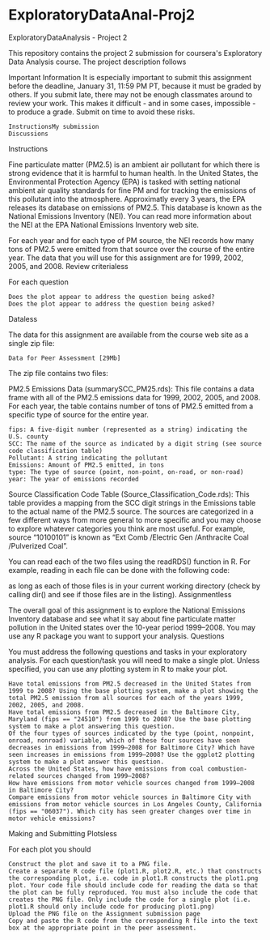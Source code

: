 # ExploratoryDataAnal-Proj2
ExploratoryDataAnalysis - Project 2

This repository contains the project 2 submission for coursera's Exploratory Data Analysis course. 
The project description follows

Important Information
It is especially important to submit this assignment before the deadline, January 31, 11:59 PM PT, because it must be graded by others. If you submit late, there may not be enough classmates around to review your work. This makes it difficult - and in some cases, impossible - to produce a grade. Submit on time to avoid these risks.

    InstructionsMy submission
    Discussions

Instructions

Fine particulate matter (PM2.5) is an ambient air pollutant for which there is strong evidence that it is harmful to human health. In the United States, the Environmental Protection Agency (EPA) is tasked with setting national ambient air quality standards for fine PM and for tracking the emissions of this pollutant into the atmosphere. Approximatly every 3 years, the EPA releases its database on emissions of PM2.5. This database is known as the National Emissions Inventory (NEI). You can read more information about the NEI at the EPA National Emissions Inventory web site.

For each year and for each type of PM source, the NEI records how many tons of PM2.5 were emitted from that source over the course of the entire year. The data that you will use for this assignment are for 1999, 2002, 2005, and 2008.
Review criterialess 

For each question

    Does the plot appear to address the question being asked?
    Does the plot appear to address the question being asked?

Dataless 

The data for this assignment are available from the course web site as a single zip file:

    Data for Peer Assessment [29Mb]

The zip file contains two files:

PM2.5 Emissions Data (summarySCC_PM25.rds): This file contains a data frame with all of the PM2.5 emissions data for 1999, 2002, 2005, and 2008. For each year, the table contains number of tons of PM2.5 emitted from a specific type of source for the entire year. 

    fips: A five-digit number (represented as a string) indicating the U.S. county
    SCC: The name of the source as indicated by a digit string (see source code classification table)
    Pollutant: A string indicating the pollutant
    Emissions: Amount of PM2.5 emitted, in tons
    type: The type of source (point, non-point, on-road, or non-road)
    year: The year of emissions recorded

Source Classification Code Table (Source_Classification_Code.rds): This table provides a mapping from the SCC digit strings in the Emissions table to the actual name of the PM2.5 source. The sources are categorized in a few different ways from more general to more specific and you may choose to explore whatever categories you think are most useful. For example, source “10100101” is known as “Ext Comb /Electric Gen /Anthracite Coal /Pulverized Coal”.

You can read each of the two files using the readRDS() function in R. For example, reading in each file can be done with the following code:

as long as each of those files is in your current working directory (check by calling dir() and see if those files are in the listing).
Assignmentless 

The overall goal of this assignment is to explore the National Emissions Inventory database and see what it say about fine particulate matter pollution in the United states over the 10-year period 1999–2008. You may use any R package you want to support your analysis.
Questions

You must address the following questions and tasks in your exploratory analysis. For each question/task you will need to make a single plot. Unless specified, you can use any plotting system in R to make your plot.

    Have total emissions from PM2.5 decreased in the United States from 1999 to 2008? Using the base plotting system, make a plot showing the total PM2.5 emission from all sources for each of the years 1999, 2002, 2005, and 2008.
    Have total emissions from PM2.5 decreased in the Baltimore City, Maryland (fips == "24510") from 1999 to 2008? Use the base plotting system to make a plot answering this question.
    Of the four types of sources indicated by the type (point, nonpoint, onroad, nonroad) variable, which of these four sources have seen decreases in emissions from 1999–2008 for Baltimore City? Which have seen increases in emissions from 1999–2008? Use the ggplot2 plotting system to make a plot answer this question.
    Across the United States, how have emissions from coal combustion-related sources changed from 1999–2008?
    How have emissions from motor vehicle sources changed from 1999–2008 in Baltimore City?
    Compare emissions from motor vehicle sources in Baltimore City with emissions from motor vehicle sources in Los Angeles County, California (fips == "06037"). Which city has seen greater changes over time in motor vehicle emissions?

Making and Submitting Plotsless 

For each plot you should

    Construct the plot and save it to a PNG file.
    Create a separate R code file (plot1.R, plot2.R, etc.) that constructs the corresponding plot, i.e. code in plot1.R constructs the plot1.png plot. Your code file should include code for reading the data so that the plot can be fully reproduced. You must also include the code that creates the PNG file. Only include the code for a single plot (i.e. plot1.R should only include code for producing plot1.png)
    Upload the PNG file on the Assignment submission page
    Copy and paste the R code from the corresponding R file into the text box at the appropriate point in the peer assessment.
